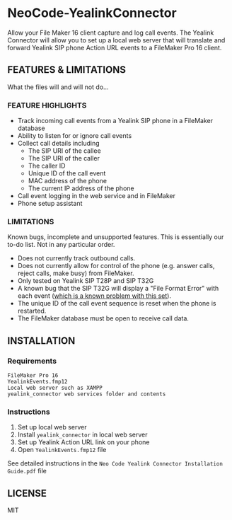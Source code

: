# NeoCode-YealinkConnector
Allow your File Maker 16 client capture and log call events. The Yealink Connector will allow you to set up a local 
web server that will translate and forward Yealink SIP phone Action URL events to a FileMaker Pro 16 client.

## FEATURES & LIMITATIONS
What the files will and will not do...

### FEATURE HIGHLIGHTS
* Track incoming call events from a Yealink SIP phone in a FileMaker database
* Ability to listen for or ignore call events
* Collect call details including
  * The SIP URI of the callee
  * The SIP URI of the caller
  * The caller ID
  * Unique ID of the call event
  * MAC address of the phone
  * The current IP address of the phone
* Call event logging in the web service and in FileMaker
* Phone setup assistant

### LIMITATIONS
Known bugs, incomplete and unsupported features.  This is essentially our to-do list. Not in any particular order.
* Does not currently track outbound calls.
* Does not currently allow for control of the phone (e.g. answer calls, reject calls, make busy) from FileMaker.
* Only tested on Yealink SIP T28P and SIP T32G
* A known bug that the SIP T32G will display a "File Format Error" with each event ([which is a known problem with this 
set](
http://forum.yealink.com/forum/showthread.php?tid=3127)).
* The unique ID of the call event sequence is reset when the phone is restarted.
* The FileMaker database must be open to receive call data.

## INSTALLATION
### Requirements
    FileMaker Pro 16
    YealinkEvents.fmp12
    Local web server such as XAMPP
    yealink_connector web services folder and contents

### Instructions
1. Set up local web server
1. Install `yealink_connector` in local web server
1. Set up Yealink Action URL link on your phone
1. Open `YealinkEvents.fmp12` file

See detailed instructions in the `Neo Code Yealink Connector Installation Guide.pdf` file

## LICENSE
MIT